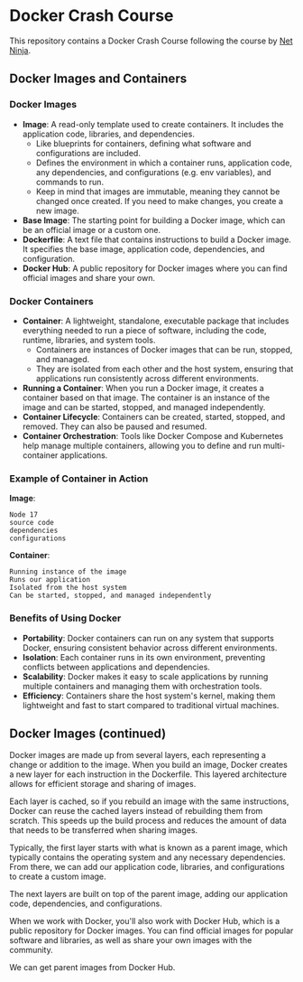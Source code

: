 # Docker Crash Course

This repository contains a Docker Crash Course following the course by [Net Ninja](https://youtube.com/playlist?list=PL4cUxeGkcC9hxjeEtdHFNYMtCpjNBm3h7&si=Vc7uYLtEEi1kod4f).

## Docker Images and Containers

### Docker Images

- **Image**: A read-only template used to create containers. It includes the application code, libraries, and dependencies.
  - Like blueprints for containers, defining what software and configurations are included.
  - Defines the environment in which a container runs, application code, any dependencies, and configurations (e.g. env variables), and commands to run.
  - Keep in mind that images are immutable, meaning they cannot be changed once created. If you need to make changes, you create a new image.
- **Base Image**: The starting point for building a Docker image, which can be an official image or a custom one.
- **Dockerfile**: A text file that contains instructions to build a Docker image. It specifies the base image, application code, dependencies, and configuration.
- **Docker Hub**: A public repository for Docker images where you can find official images and share your own.

### Docker Containers

- **Container**: A lightweight, standalone, executable package that includes everything needed to run a piece of software, including the code, runtime, libraries, and system tools.
  - Containers are instances of Docker images that can be run, stopped, and managed.
  - They are isolated from each other and the host system, ensuring that applications run consistently across different environments.
- **Running a Container**: When you run a Docker image, it creates a container based on that image. The container is an instance of the image and can be started, stopped, and managed independently.
- **Container Lifecycle**: Containers can be created, started, stopped, and removed. They can also be paused and resumed.
- **Container Orchestration**: Tools like Docker Compose and Kubernetes help manage multiple containers, allowing you to define and run multi-container applications.

### Example of Container in Action

**Image**:

```plaintext
Node 17
source code
dependencies
configurations
```

**Container**:

```plaintext
Running instance of the image
Runs our application
Isolated from the host system
Can be started, stopped, and managed independently
```

### Benefits of Using Docker

- **Portability**: Docker containers can run on any system that supports Docker, ensuring consistent behavior across different environments.
- **Isolation**: Each container runs in its own environment, preventing conflicts between applications and dependencies.
- **Scalability**: Docker makes it easy to scale applications by running multiple containers and managing them with orchestration tools.
- **Efficiency**: Containers share the host system's kernel, making them lightweight and fast to start compared to traditional virtual machines.

## Docker Images (continued)

Docker images are made up from several layers, each representing a change or addition to the image. When you build an image, Docker creates a new layer for each instruction in the Dockerfile. This layered architecture allows for efficient storage and sharing of images.

Each layer is cached, so if you rebuild an image with the same instructions, Docker can reuse the cached layers instead of rebuilding them from scratch. This speeds up the build process and reduces the amount of data that needs to be transferred when sharing images.

Typically, the first layer starts with what is known as a parent image, which typically contains the operating system and any necessary dependencies. From there, we can add our application code, libraries, and configurations to create a custom image.

The next layers are built on top of the parent image, adding our application code, dependencies, and configurations.

When we work with Docker, you'll also work with Docker Hub, which is a public repository for Docker images. You can find official images for popular software and libraries, as well as share your own images with the community.

We can get parent images from Docker Hub.
